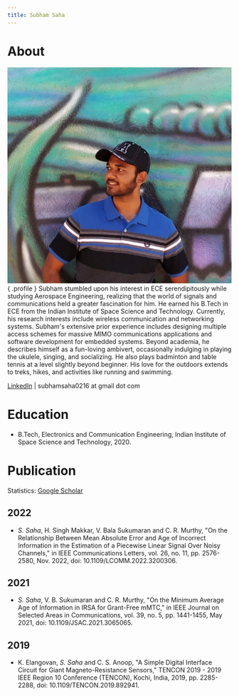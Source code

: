 ```yaml
---
title: Subham Saha
---
```


About
=====

![](./profile.jpg){ .profile }
Subham stumbled upon his interest in ECE serendipitously while studying Aerospace Engineering, realizing that the world of signals and communications held a greater fascination for him. He earned his B.Tech in ECE from the Indian Institute of Space Science and Technology. Currently, his research interests include wireless communication and networking systems. Subham's extensive prior experience includes designing multiple access schemes for massive MIMO communications applications and software development for embedded systems. Beyond academia, he describes himself as a fun-loving ambivert, occasionally indulging in playing the ukulele, singing, and socializing. He also plays badminton and table tennis at a level slightly beyond beginner. His love for the outdoors extends to treks, hikes, and activities like running and swimming.

[LinkedIn](https://www.linkedin.com/in/subham-saha-iist2016) | subhamsaha0216 at gmail dot com

Education
=========
- B.Tech, Electronics and Communication Engineering, Indian Institute of Space Science and Technology, 2020.

Publication
===========

Statistics: [Google Scholar](https://scholar.google.com/citations?user=6ZqveaIAAAAJ&hl=en)

2022
----

- *S. Saha*, H. Singh Makkar, V. Bala Sukumaran and C. R. Murthy, "On the Relationship Between Mean Absolute Error and Age of Incorrect Information in the Estimation of a Piecewise Linear Signal Over Noisy Channels," in IEEE Communications Letters, vol. 26, no. 11, pp. 2576-2580, Nov. 2022, doi: 10.1109/LCOMM.2022.3200306. 

2021
----

- *S. Saha*, V. B. Sukumaran and C. R. Murthy, "On the Minimum Average Age of Information in IRSA for Grant-Free mMTC," in IEEE Journal on Selected Areas in Communications, vol. 39, no. 5, pp. 1441-1455, May 2021, doi: 10.1109/JSAC.2021.3065065.

2019
----
- K. Elangovan, *S. Saha* and C. S. Anoop, "A Simple Digital Interface Circuit for Giant Magneto-Resistance Sensors," TENCON 2019 - 2019 IEEE Region 10 Conference (TENCON), Kochi, India, 2019, pp. 2285-2288, doi: 10.1109/TENCON.2019.892941.
